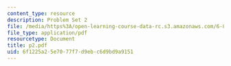 ```yaml
---
content_type: resource
description: Problem Set 2
file: /media/https%3A/open-learning-course-data-rc.s3.amazonaws.com/6-826-principles-of-computer-systems-spring-2002/6f1225a25e7077f7d9ebc6d9bd9a9151_p2.pdf
file_type: application/pdf
resourcetype: Document
title: p2.pdf
uid: 6f1225a2-5e70-77f7-d9eb-c6d9bd9a9151
---
```

